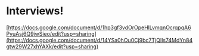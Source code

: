 # Interviews!

[https://docs.google.com/document/d/1hp3gf3vdOrOpeHlLvmqnOcrqpqA6PyuAsj6Q9jwSieo/edit?usp=sharing](https://docs.google.com/document/d/14YSa0hOu0Cj9bc7TjQIls74MdYn84gtw29W27xhYAXk/edit?usp=sharing)
